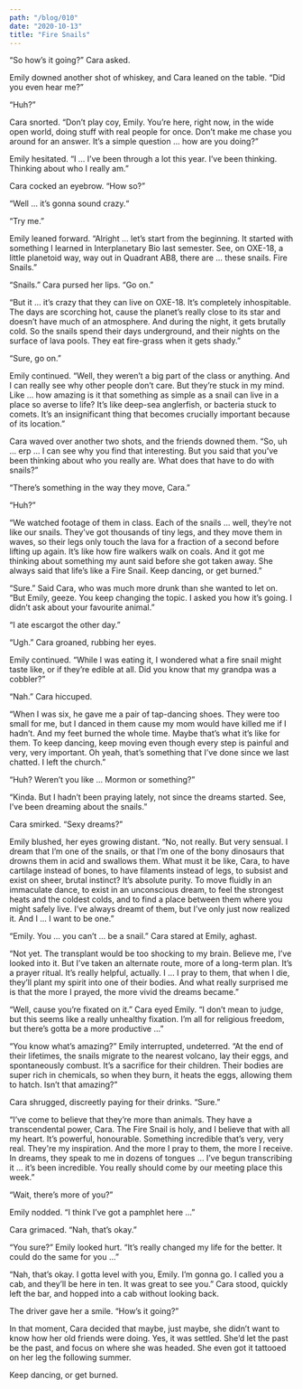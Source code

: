 ```yaml
---
path: "/blog/010"
date: "2020-10-13"
title: "Fire Snails"
---
```


“So how’s it going?” Cara asked.

Emily downed another shot of whiskey, and Cara leaned on the table. “Did you even hear me?”

“Huh?”

Cara snorted. “Don’t play coy, Emily. You’re here, right now, in the wide open world, doing stuff with real people for once. Don’t make me chase you around for an answer. It’s a simple question … how are you doing?”

Emily hesitated. “I … I’ve been through a lot this year. I’ve been thinking. Thinking about who I really am.”

Cara cocked an eyebrow. “How so?”

“Well … it’s gonna sound crazy.“

“Try me.”

Emily leaned forward. “Alright … let’s start from the beginning. It started with something I learned in Interplanetary Bio last semester. See, on OXE-18, a little planetoid way, way out in Quadrant AB8, there are … these snails. Fire Snails.”

“Snails.” Cara pursed her lips. “Go on.”

“But it … it’s crazy that they can live on OXE-18. It’s completely inhospitable. The days are scorching hot, cause the planet’s really close to its star and doesn’t have much of an atmosphere. And during the night, it gets brutally cold. So the snails spend their days underground, and their nights on the surface of lava pools. They eat fire-grass when it gets shady.”

“Sure, go on.”

Emily continued. “Well, they weren’t a big part of the class or anything. And I can really see why other people don’t care. But they’re stuck in my mind. Like … how amazing is it that something as simple as a snail can live in a place so averse to life? It’s like deep-sea anglerfish, or bacteria stuck to comets. It’s an insignificant thing that becomes crucially important because of its location.”

Cara waved over another two shots, and the friends downed them. “So, uh … erp … I can see why you find that interesting. But you said that you’ve been thinking about who you really are. What does that have to do with snails?”

“There’s something in the way they move, Cara.”

“Huh?”

“We watched footage of them in class. Each of the snails … well, they’re not like our snails. They’ve got thousands of tiny legs, and they move them in waves, so their legs only touch the lava for a fraction of a second before lifting up again. It’s like how fire walkers walk on coals. And it got me thinking about something my aunt said before she got taken away. She always said that life’s like a Fire Snail. Keep dancing, or get burned.”

“Sure.” Said Cara, who was much more drunk than she wanted to let on. “But Emily, geeze. You keep changing the topic. I asked you how it’s going. I didn’t ask about your favourite animal.”

“I ate escargot the other day.”

“Ugh.” Cara groaned, rubbing her eyes.

Emily continued. “While I was eating it, I wondered what a fire snail might taste like, or if they’re edible at all. Did you know that my grandpa was a cobbler?”

“Nah.” Cara hiccuped.

“When I was six, he gave me a pair of tap-dancing shoes. They were too small for me, but I danced in them cause my mom would have killed me if I hadn’t. And my feet burned the whole time. Maybe that’s what it’s like for them. To keep dancing, keep moving even though every step is painful and very, very important. Oh yeah, that’s something that I’ve done since we last chatted. I left the church.”

“Huh? Weren’t you like … Mormon or something?”

“Kinda. But I hadn’t been praying lately, not since the dreams started. See, I’ve been dreaming about the snails.”

Cara smirked. “Sexy dreams?”

Emily blushed, her eyes growing distant. “No, not really. But very sensual. I dream that I’m one of the snails, or that I’m one of the bony dinosaurs that drowns them in acid and swallows them. What must it be like, Cara, to have cartilage instead of bones, to have filaments instead of legs, to subsist and exist on sheer, brutal instinct? It’s absolute purity. To move fluidly in an immaculate dance, to exist in an unconscious dream, to feel the strongest heats and the coldest colds, and to find a place between them where you might safely live. I’ve always dreamt of them, but I’ve only just now realized it. And I … I want to be one.”

“Emily. You … you can’t … be a snail.” Cara stared at Emily, aghast.

“Not yet. The transplant would be too shocking to my brain. Believe me, I’ve looked into it. But I’ve taken an alternate route, more of a long-term plan. It’s a prayer ritual. It’s really helpful, actually. I … I pray to them, that when I die, they’ll plant my spirit into one of their bodies. And what really surprised me is that the more I prayed, the more vivid the dreams became.”

“Well, cause you’re fixated on it.” Cara eyed Emily. “I don’t mean to judge, but this seems like a really unhealthy fixation. I’m all for religious freedom, but there’s gotta be a more productive …”

“You know what’s amazing?” Emily interrupted, undeterred. “At the end of their lifetimes, the snails migrate to the nearest volcano, lay their eggs, and spontaneously combust. It’s a sacrifice for their children. Their bodies are super rich in chemicals, so when they burn, it heats the eggs, allowing them to hatch. Isn’t that amazing?”

Cara shrugged, discreetly paying for their drinks. “Sure.”

“I’ve come to believe that they’re more than animals. They have a transcendental power, Cara. The Fire Snail is holy, and I believe that with all my heart. It’s powerful, honourable. Something incredible that’s very, very real. They're my inspiration. And the more I pray to them, the more I receive. In dreams, they speak to me in dozens of tongues … I’ve begun transcribing it … it’s been incredible. You really should come by our meeting place this week.”

“Wait, there’s more of you?”

Emily nodded. “I think I’ve got a pamphlet here …”

Cara grimaced. “Nah, that’s okay.”

“You sure?” Emily looked hurt. “It’s really changed my life for the better. It could do the same for you …”

“Nah, that’s okay. I gotta level with you, Emily. I’m gonna go. I called you a cab, and they’ll be here in ten. It was great to see you.” Cara stood, quickly left the bar, and hopped into a cab without looking back.

The driver gave her a smile. “How’s it going?”

In that moment, Cara decided that maybe, just maybe, she didn’t want to know how her old friends were doing. Yes, it was settled. She’d let the past be the past, and focus on where she was headed. She even got it tattooed on her leg the following summer.

Keep dancing, or get burned.
